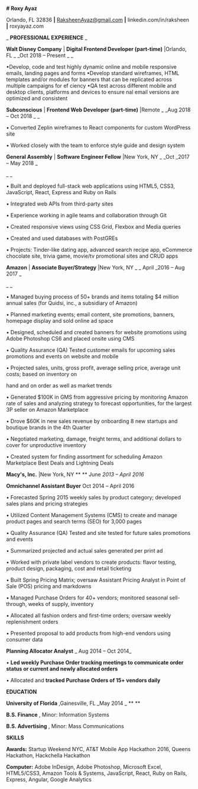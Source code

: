 #
**# Roxy Ayaz**

Orlando, FL 32836 **|** RaksheenAyaz@gmail.com **|** linkedin.com/in/raksheen **|** roxyayaz.com

_ **PROFESSIONAL EXPERIENCE** _

**Walt Disney Company** | **Digital Frontend Developer (part-time)** |Orlando, FL _                                                                             _Oct 2018 – Present _ _

•Develop, code and test highly dynamic online and mobile responsive emails, landing pages and forms
•Develop standard wireframes, HTML templates and/or modules for banners that can be replicated across multiple campaigns for ef ciency
•QA test across different mobile and desktop clients, platforms and devices to ensure  nal email versions are optimized and consistent


**Subconscious** | **Frontend Web Developer (part-time)** |Remote _                                                                             _Aug 2018 – Oct 2018 _ _

• Converted Zeplin wireframes to React components for custom WordPress site

• Worked closely with the team to enforce style guide and design system


**General Assembly** | **Software Engineer Fellow** |New York, NY _                                                                           _Oct _2017 – May 2018  _

_                                                                                         _

• Built and deployed full-stack web applications using HTML5, CSS3, JavaScript, React, Express and Ruby on Rails

• Integrated web APIs from third-party sites

• Experience working in agile teams and collaboration through Git

• Created responsive views using CSS Grid, Flexbox and Media queries

• Created and used databases with PostGREs

• Projects: Tinder-like dating app, advanced search recipe app, eCommerce chocolate site, trivia game, movie/tv promotional sites and CRUD apps

**Amazon** | **Associate Buyer/Strategy** |New York, NY _                                             _                                               April _2016 – Aug 2017  _

_                                                                                         _

• Managed buying process of 50+ brands and items totaling $4 million annual sales (for Quidsi, inc., a subsidiary of Amazon)

• Planned marketing events; email content, site promotions, banners, homepage display and sold online ad space

• Designed, scheduled and created banners for website promotions using Adobe Photoshop CS6 and placed onsite using CMS

• Quality Assurance (QA) Tested customer emails for upcoming sales promotions and events on website and mobile

• Projected sales, units, gross profit, average selling price, average unit costs; based on inventory on

hand and on order as well as market trends

• Generated $100K in GMS from aggressive pricing by monitoring Amazon rate of sales and analyzing strategy to forecast opportunities, for the largest 3P seller on Amazon Marketplace

• Drove $60K in new sales revenue by onboarding 8 new startups and boutique brands in the 4th Quarter

• Negotiated marketing, damage, freight terms, and additional dollars to cover for unproductive inventory

• Created system for finding assortment for scheduling Amazon Marketplace Best Deals and Lightning Deals

**Macy&#39;s, Inc.** |New York, NY **                                                                                                                       **              June _2013 – April 2016_

**Omnichannel Assistant Buyer**                                                                                                                                    Oct 2014 _–_ April 2016

• Forecasted Spring 2015 weekly sales by product category; developed sales plans and pricing strategies

• Utilized Content Management Systems (CMS) to create and manage product pages and search terms (SEO) for 3,000 pages

• Quality Assurance (QA) Tested and site tested for future sales promotions and events

• Summarized projected and actual sales generated per print ad

• Worked with private label vendors to create products: flavor testing, product design, packaging, cost and retail ticketing

• Built Spring Pricing Matrix; oversaw Assistant Pricing Analyst in Point of Sale (POS) pricing and markdowns

• Managed Purchase Orders for 40+ vendors; monitored seasonal sell-through, weeks of supply, inventory

• Allocated all fashion orders and first-time orders; oversaw weekly replenishment orders

• Presented proposal to add products from high-end vendors using consumer data

**Planning Allocator Analyst** _                                                                                                                                          Aug 2014 – Oct 2014_

• **Led weekly Purchase Order tracking meetings to communicate order status or current and newly allocated orders**

• Allocated and **tracked Purchase Orders of 15+ vendors daily**

**EDUCATION** ­­­­­­­­­­­­­­­­­­­­

**University of Florida** ,Gainesville, FL                                                                                                                                             _May 2014                                                                                                                                _ ** **

**B.S. Finance** , Minor: Information Systems

**B.S. Advertising** , Minor: Mass Communications

**SKILLS**

**Awards:** Startup Weekend NYC, AT&amp;T Mobile App Hackathon 2016, Queens Hackathon, Hackchella Hackathon

**Computer:** Adobe InDesign, Adobe Photoshop, Microsoft Excel, HTML5/CSS3, Amazon Tools &amp; Systems, JavaScript, React, Ruby on Rails, Express, Angular, Google Analytics
